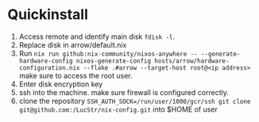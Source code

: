# Quickinstall

1. Access remote and identify main disk `fdisk -l`.
2. Replace disk in arrow/default.nix
3. Run `nix run github:nix-community/nixos-anywhere -- --generate-hardware-config nixos-generate-config hosts/arrow/hardware-configuration.nix --flake .#arrow --target-host root@<ip address>` make sure to access the root user.
4. Enter disk encryption key
5. ssh into the machine. make sure firewall is configured correctly.
6. clone the repository `SSH_AUTH_SOCK=/run/user/1000/gcr/ssh git clone git@github.com:/LucStr/nix-config.git` into $HOME of user
